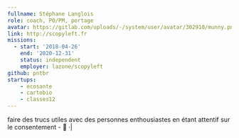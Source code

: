 ```yaml
---
fullname: Stéphane Langlois
role: coach, PO/PM, portage
avatar: https://gitlab.com/uploads/-/system/user/avatar/302910/munny.png
link: http://scopyleft.fr
missions:
  - start: '2018-04-26'
    end: '2020-12-31'
    status: independent
    employer: lazone/scopyleft
github: pntbr
startups:
    - ecosante
    - cartobio
    - classes12
---
```

faire des trucs utiles avec des personnes enthousiastes en étant attentif sur le consentement - 🐾
·|

